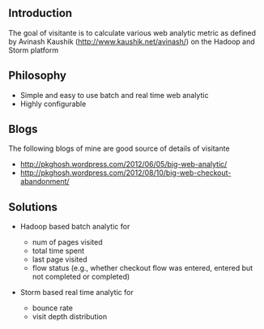 ## Introduction
The goal of visitante is to calculate various web analytic metric as defined by 
Avinash Kaushik (http://www.kaushik.net/avinash/) on the Hadoop and Storm platform

## Philosophy
* Simple and easy to use batch and real time web analytic
* Highly configurable

## Blogs
The following blogs of mine are good source of details of visitante

* http://pkghosh.wordpress.com/2012/06/05/big-web-analytic/
* http://pkghosh.wordpress.com/2012/08/10/big-web-checkout-abandonment/


## Solutions
* Hadoop based batch analytic for 
    * num of pages visited
    * total time spent 
    * last page visited
    * flow status (e.g., whether checkout flow was entered, entered but not completed or completed)

* Storm based real time analytic for
    * bounce rate
    * visit depth distribution




